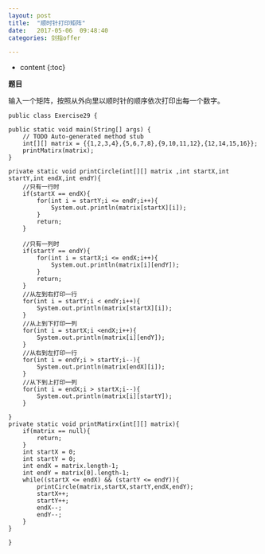 ```yaml
---
layout: post
title:  "顺时针打印矩阵"
date:   2017-05-06  09:48:40
categories: 剑指offer

---
```


* content
{:toc}

**题目**

输入一个矩阵，按照从外向里以顺时针的顺序依次打印出每一个数字。

	public class Exercise29 {

	public static void main(String[] args) {
		// TODO Auto-generated method stub
		int[][] matrix = {{1,2,3,4},{5,6,7,8},{9,10,11,12},{12,14,15,16}};
		printMatirx(matrix);
	}
	
	private static void printCircle(int[][] matrix ,int startX,int startY,int endX,int endY){
		//只有一行时
		if(startX == endX){
			for(int i = startY;i <= endY;i++){
				System.out.println(matrix[startX][i]);
			}
			return;
		}
		
		//只有一列时
		if(startY == endY){
			for(int i = startX;i <= endX;i++){
				System.out.println(matrix[i][endY]);
			}
			return;
		}
		//从左到右打印一行
		for(int i = startY;i < endY;i++){
			System.out.println(matrix[startX][i]);
		}
		//从上到下打印一列
		for(int i = startX;i <endX;i++){
			System.out.println(matrix[i][endY]);
		}
		//从右到左打印一行
		for(int i = endY;i > startY;i--){
			System.out.println(matrix[endX][i]);
		}
		//从下到上打印一列
		for(int i = endX;i > startX;i--){
			System.out.println(matrix[i][startY]);
		}
		
	}
	private static void printMatirx(int[][] matrix){
		if(matrix == null){
			return;
		}
		int startX = 0;
		int startY = 0;
		int endX = matrix.length-1;
		int endY = matrix[0].length-1;
		while((startX <= endX) && (startY <= endY)){
			printCircle(matrix,startX,startY,endX,endY);
			startX++;
			startY++;
			endX--;
			endY--;
		}
	}

	}